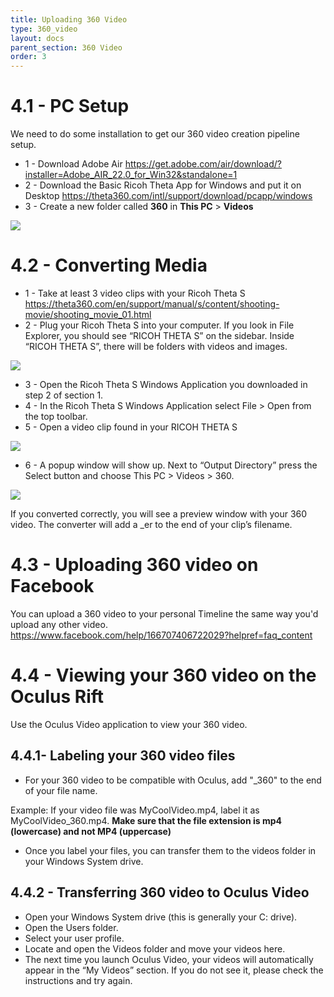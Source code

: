 ```yaml
---
title: Uploading 360 Video
type: 360_video
layout: docs
parent_section: 360 Video
order: 3
---
```


# 4.1 - PC Setup
We need to do some installation to get our 360 video creation pipeline setup.

* 1 - Download Adobe Air https://get.adobe.com/air/download/?installer=Adobe_AIR_22.0_for_Win32&standalone=1
* 2 - Download the Basic Ricoh Theta App for Windows and put it on Desktop https://theta360.com/intl/support/download/pcapp/windows
* 3 - Create a new folder called **360** in **This PC** >  **Videos**

<img src="/images/docs/360_video/image06.png">

# 4.2 - Converting Media

* 1 - Take at least 3 video clips with your Ricoh Theta S https://theta360.com/en/support/manual/s/content/shooting-movie/shooting_movie_01.html
* 2 - Plug your Ricoh Theta S  into your computer. If you look in File Explorer, you should see “RICOH THETA S” on the sidebar. Inside  “RICOH THETA S”, there will be folders  with videos and images. 

<img src="/images/docs/360_video/image02.png">

* 3 - Open the Ricoh Theta S Windows Application you downloaded in step 2 of section 1.
* 4 - In the Ricoh Theta S Windows Application select File > Open from the top toolbar.
* 5 - Open a video clip found in your RICOH THETA S

<img src="/images/docs/360_video/image02.png">

* 6 - A popup window will show up. Next to “Output Directory” press the Select button and choose This PC > Videos > 360. 

<img src="/images/docs/360_video/image03.png">

If you converted  correctly, you will see a preview window with your 360 video. The converter will add a _er to the end of your clip’s filename. 

# 4.3 - Uploading 360 video on Facebook
You can upload a 360 video to your personal Timeline the same way you'd upload any other video.
https://www.facebook.com/help/166707406722029?helpref=faq_content

# 4.4 -  Viewing your 360 video on the Oculus Rift
Use the Oculus Video application to view your 360 video.


## 4.4.1- Labeling your 360 video files
* For your 360 video to be compatible with Oculus, add "_360" to the end of your file name.

Example: If your video file was MyCoolVideo.mp4, label it as MyCoolVideo_360.mp4.
**Make sure that the file extension is mp4 (lowercase) and not MP4 (uppercase)**

* Once you label your files, you can transfer them to the videos folder in your Windows System drive.

## 4.4.2 - Transferring 360 video to Oculus Video
* Open your Windows System drive (this is generally your C: drive).
* Open the Users folder.
* Select your user profile.
* Locate and open the Videos folder and move your videos here.
* The next time you launch Oculus Video, your videos will automatically appear in the “My Videos” section. If you do not see it, please check the instructions and try again.

